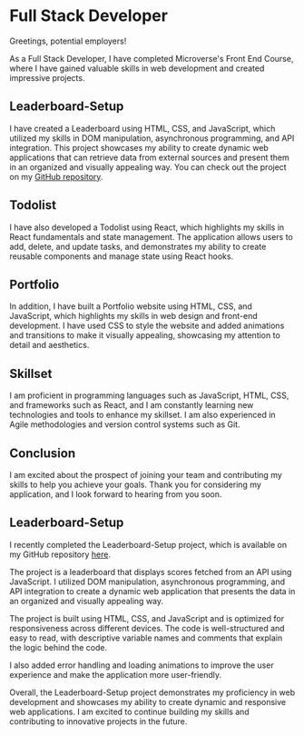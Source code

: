 # Full Stack Developer

Greetings, potential employers! 

As a Full Stack Developer, I have completed Microverse's Front End Course, where I have gained valuable skills in web development and created impressive projects. 

## Leaderboard-Setup

I have created a Leaderboard using HTML, CSS, and JavaScript, which utilized my skills in DOM manipulation, asynchronous programming, and API integration. This project showcases my ability to create dynamic web applications that can retrieve data from external sources and present them in an organized and visually appealing way. You can check out the project on my [GitHub repository](https://github.com/BezzB/Leaderboard-setup).

## Todolist

I have also developed a Todolist using React, which highlights my skills in React fundamentals and state management. The application allows users to add, delete, and update tasks, and demonstrates my ability to create reusable components and manage state using React hooks.

## Portfolio

In addition, I have built a Portfolio website using HTML, CSS, and JavaScript, which highlights my skills in web design and front-end development. I have used CSS to style the website and added animations and transitions to make it visually appealing, showcasing my attention to detail and aesthetics.

## Skillset

I am proficient in programming languages such as JavaScript, HTML, CSS, and frameworks such as React, and I am constantly learning new technologies and tools to enhance my skillset. I am also experienced in Agile methodologies and version control systems such as Git.

## Conclusion

I am excited about the prospect of joining your team and contributing my skills to help you achieve your goals. Thank you for considering my application, and I look forward to hearing from you soon.

## Leaderboard-Setup

I recently completed the Leaderboard-Setup project, which is available on my GitHub repository [here](https://github.com/BezzB/Leaderboard-setup).

The project is a leaderboard that displays scores fetched from an API using JavaScript. I utilized DOM manipulation, asynchronous programming, and API integration to create a dynamic web application that presents the data in an organized and visually appealing way.

The project is built using HTML, CSS, and JavaScript and is optimized for responsiveness across different devices. The code is well-structured and easy to read, with descriptive variable names and comments that explain the logic behind the code.

I also added error handling and loading animations to improve the user experience and make the application more user-friendly.

Overall, the Leaderboard-Setup project demonstrates my proficiency in web development and showcases my ability to create dynamic and responsive web applications. I am excited to continue building my skills and contributing to innovative projects in the future.
